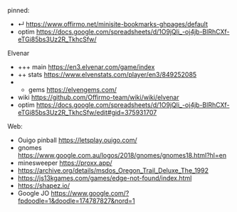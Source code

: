 
pinned:
- ↵ https://www.offirmo.net/minisite-bookmarks-ghpages/default
- optim https://docs.google.com/spreadsheets/d/1O9jQli_-oj4jb-BlRhCXf-eTGi85bs3Uz2R_TkhcSfw/


Elvenar
- +++ main https://en3.elvenar.com/game/index
- ++ stats https://www.elvenstats.com/player/en3/849252085
- + gems https://elvengems.com/
- wiki https://github.com/Offirmo-team/wiki/wiki/elvenar
- optim https://docs.google.com/spreadsheets/d/1O9jQli_-oj4jb-BlRhCXf-eTGi85bs3Uz2R_TkhcSfw/edit#gid=375931707


Web:
- Ouigo pinball https://letsplay.ouigo.com/
- gnomes https://www.google.com.au/logos/2018/gnomes/gnomes18.html?hl=en
- minesweeper https://proxx.app/
- https://archive.org/details/msdos_Oregon_Trail_Deluxe_The_1992
- https://js13kgames.com/games/edge-not-found/index.html
- https://shapez.io/
- Google JO https://www.google.com/?fpdoodle=1&doodle=174787827&nord=1
